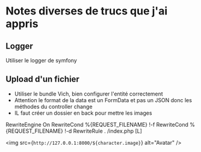 # Notes diverses de trucs que j'ai appris

## Logger
Utiliser le logger de symfony

## Upload d'un fichier
- Utiliser le bundle Vich, bien configurer l'entité correctement
- Attention le format de la data est un FormData et pas un JSON donc les méthodes du controller change
- IL faut créer un dossier en back pour mettre les images

<IfModule mod_rewrite.c>
    RewriteEngine On
    RewriteCond %{REQUEST_FILENAME} !-f
    RewriteCond %{REQUEST_FILENAME} !-d
    RewriteRule . /index.php [L]
</IfModule>

<img src={`http://127.0.0.1:8000/${character.image}`} alt="Avatar" />
